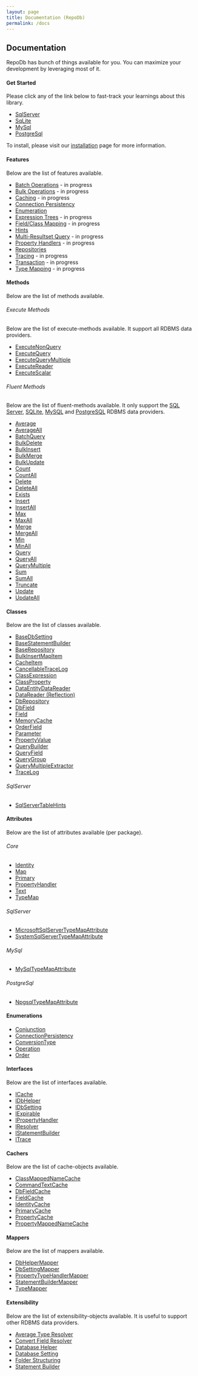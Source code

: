 ```yaml
---
layout: page
title: Documentation (RepoDb)
permalink: /docs
---
```


## Documentation

RepoDb has bunch of things available for you. You can maximize your development by leveraging most of it.

#### Get Started

Please click any of the link below to fast-track your learnings about this library.

- [SqlServer](/tutorials/getting-started)
- [SqLite](/tutorials/getting-started-sqlite)
- [MySql](/tutorials/getting-started-mysql)
- [PostgreSql](/tutorials/getting-started-postgresql)

To install, please visit our [installation](/tutorials/installation) page for more information.

#### Features

Below are the list of features available.

- [Batch Operations](/feature/batch-operations) - in progress
- [Bulk Operations](/feature/bulk-operations) - in progress
- [Caching](/feature/caching) - in progress
- [Connection Persistency](/feature/connectionpersistency)
- [Enumeration](/feature/enumeration)
- [Expression Trees](/feature/expression-trees) - in progress
- [Field/Class Mapping](/feature/field-class-mapping) - in progress
- [Hints](/feature/hints)
- [Multi-Resultset Query](/feature/multi-resultset-query) - in progress
- [Property Handlers](/feature/property-handlers) - in progress
- [Repositories](/feature/repositories)
- [Tracing](/feature/tracing) - in progress
- [Transaction](/feature/transaction) - in progress
- [Type Mapping](/feature/type-mapping) - in progress

#### Methods

Below are the list of methods available.

###### Execute Methods

Below are the list of execute-methods available. It support all RDBMS data providers.

- [ExecuteNonQuery](/operation/executenonquery)
- [ExecuteQuery](/operation/executequery)
- [ExecuteQueryMultiple](/operation/executequerymultiple)
- [ExecuteReader](/operation/executereader)
- [ExecuteScalar](/operation/executescalar)

###### Fluent Methods

Below are the list of fluent-methods available. It only support the [SQL Server](https://www.nuget.org/packages/RepoDb.SqlServer), [SQLite](https://www.nuget.org/packages/RepoDb.SqLite), [MySQL](https://www.nuget.org/packages/RepoDb.MySql) and  [PostgreSQL](https://www.nuget.org/packages/RepoDb.PostgreSql) RDBMS data providers.

- [Average](/operation/average)
- [AverageAll](/operation/averageall)
- [BatchQuery](/operation/batchquery)
- [BulkDelete](/operation/bulkdelete)
- [BulkInsert](/operation/bulkinsert)
- [BulkMerge](/operation/bulkmerge)
- [BulkUpdate](/operation/bulkupdate)
- [Count](/operation/count)
- [CountAll](/operation/countall)
- [Delete](/operation/delete)
- [DeleteAll](/operation/deleteall)
- [Exists](/operation/exists)
- [Insert](/operation/insert)
- [InsertAll](/operation/insertall)
- [Max](/operation/max)
- [MaxAll](/operation/maxall)
- [Merge](/operation/merge)
- [MergeAll](/operation/mergeall)
- [Min](/operation/min)
- [MinAll](/operation/minall)
- [Query](/operation/query)
- [QueryAll](/operation/queryall)
- [QueryMultiple](/operation/querymultiple)
- [Sum](/operation/sum)
- [SumAll](/operation/sumall)
- [Truncate](/operation/truncate)
- [Update](/operation/update)
- [UpdateAll](/operation/updateall)

#### Classes

Below are the list of classes available.

- [BaseDbSetting](/class/basedbsetting)
- [BaseStatementBuilder](/class/basestatementbuilder)
- [BaseRepository](/class/baserepository)
- [BulkInsertMapItem](/class/bulkinsertmapitem)
- [CacheItem](/class/cacheitem)
- [CancellableTraceLog](/class/cancellabletracelog)
- [ClassExpression](/class/classexpression)
- [ClassProperty](/class/classproperty)
- [DataEntityDataReader](/class/dataentitydatareader)
- [DataReader (Reflection)](/class/datareader)
- [DbRepository](/class/dbrepository)
- [DbField](/class/dbfield)
- [Field](/class/field)
- [MemoryCache](/class/memorycache)
- [OrderField](/class/orderfield)
- [Parameter](/class/parameter)
- [PropertyValue](/class/propertyvalue)
- [QueryBuilder](/class/querybuilder)
- [QueryField](/class/queryfield)
- [QueryGroup](/class/querygroup)
- [QueryMultipleExtractor](/class/querymultipleextractor)
- [TraceLog](/class/tracelog)

###### SqlServer

- [SqlServerTableHints](/class/sqlservertablehints)

#### Attributes

Below are the list of attributes available (per package).

###### Core

- [Identity](/attribute/identity)
- [Map](/attribute/map)
- [Primary](/attribute/primary)
- [PropertyHandler](/attribute/propertyhandler)
- [Text](/attribute/text)
- [TypeMap](/attribute/typemap)

###### SqlServer

- [MicrosoftSqlServerTypeMapAttribute](/attribute/microsoftsqlservertypemap)
- [SystemSqlServerTypeMapAttribute](/attribute/systemsqlservertypemap)

###### MySql

- [MySqlTypeMapAttribute](/attribute/mysqltypemap)

###### PostgreSql

- [NpgsqlTypeMapAttribute](/attribute/npgsqltypemap)

#### Enumerations

- [Conjunction](/enumeration/conjunction)
- [ConnectionPersistency](/enumeration/connectionpersistency)
- [ConversionType](/enumeration/conversiontype)
- [Operation](/enumeration/operation)
- [Order](/enumeration/order)

#### Interfaces

Below are the list of interfaces available.

- [ICache](/interface/icache)
- [IDbHelper](/interface/idbhelper)
- [IDbSetting](/interface/idbsetting)
- [IExpirable](/interface/iexpirable)
- [IPropertyHandler](/interface/ipropertyhandler)
- [IResolver](/interface/iresolver)
- [IStatementBuilder](/interface/istatementbuilder)
- [ITrace](/interface/itrace)

#### Cachers

Below are the list of cache-objects available.

- [ClassMappedNameCache](/cacher/classmappednamecache)
- [CommandTextCache](/cacher/commandtextcache)
- [DbFieldCache](/cacher/dbfieldcache)
- [FieldCache](/cacher/fieldcache)
- [IdentityCache](/cacher/identitycache)
- [PrimaryCache](/cacher/primarycache)
- [PropertyCache](/cacher/propertycache)
- [PropertyMappedNameCache](/cacher/propertymappednamecache)

#### Mappers

Below are the list of mappers available.

- [DbHelperMapper](/mapper/dbhelpermapper)
- [DbSettingMapper](/mapper/dbsettingmapper)
- [PropertyTypeHandlerMapper](/mapper/propertytypehandlermapper)
- [StatementBuilderMapper](/mapper/statementbuildermapper)
- [TypeMapper](/mapper/typemapper)

#### Extensibility

Below are the list of extensibility-objects available. It is useful to support other RDBMS data providers.

- [Average Type Resolver](/extensibility/averagetyperesolver)
- [Convert Field Resolver](/extensibility/convertfieldresolver)
- [Database Helper](/extensibility/databasehelper)
- [Database Setting](/extensibility/databasesetting)
- [Folder Structuring](/extensibility/folderstructuring)
- [Statement Builder](/extensibility/statementbuilder)


